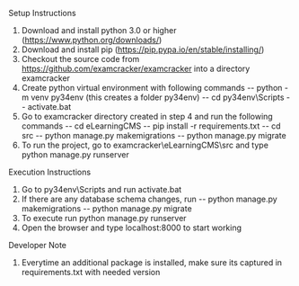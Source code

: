 
Setup Instructions

1. Download and install python 3.0 or higher (https://www.python.org/downloads/)
2. Download and install pip (https://pip.pypa.io/en/stable/installing/)
3. Checkout the source code from https://github.com/examcracker/examcracker into a directory examcracker
4. Create python virtual environment with following commands
--  python -m venv py34env (this creates a folder py34env)
--  cd py34env\Scripts
--  activate.bat
5. Go to examcracker directory created in step 4 and run the following commands
--  cd eLearningCMS
--  pip install -r requirements.txt
--  cd src
--  python manage.py makemigrations
--  python manage.py migrate
6. To run the project, go to examcracker\eLearningCMS\src and type python manage.py runserver

Execution Instructions

1. Go to py34env\Scripts and run activate.bat
2. If there are any database schema changes, run
--  python manage.py makemigrations
--  python manage.py migrate
3. To execute run python manage.py runserver
4. Open the browser and type localhost:8000 to start working

Developer Note

1. Everytime an additional package is installed, make sure its captured in requirements.txt with needed version


